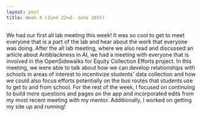 ```yaml
---
layout: post
title: Week 4 (June 22nd- June 26th)
---
```


We had our first all lab meeting this week! It was so cool to get to meet everyone that is a part of the lab and hear about the work that everyone was doing. After the all lab meeting, where we also read and discussed an article about Antiblackness in AI, we had a meeting with everyone that is involved in the OpenSidewalks for Equity Collection Efforts project. In this meeting, we were able to talk about how we can develop relationships with schools in areas of interest to incentivize students' data collection and how we could also focus efforts potentially on the bus routes that students use to get to and from school. For the rest of the week, I focused on continuing to build more questions and pages on the app and incorporated edits from my most recent meeting with my mentor. Additionally, I worked on getting my site up and running!
